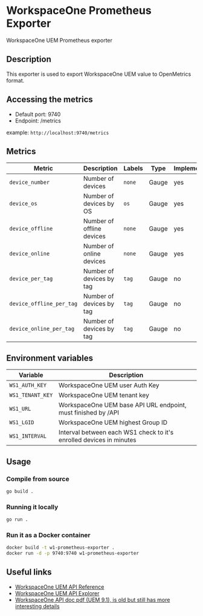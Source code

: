 # WorkspaceOne Prometheus Exporter

WorkspaceOne UEM Prometheus exporter

## Description

This exporter is used to export WorkspaceOne UEM value to OpenMetrics format.

## Accessing the metrics

- Default port: 9740
- Endpoint: /metrics

example: `http://localhost:9740/metrics`

## Metrics

| Metric | Description | Labels | Type | Implemented |
| ------ | ----------- | ------ | ---- | ----------- |
| `device_number` | Number of devices | `none` | Gauge | yes |
| `device_os` | Number of devices by OS | `os` | Gauge | yes |
| `device_offline` | Number of offline devices | `none` | Gauge | yes |
| `device_online` | Number of online devices | `none` | Gauge | yes |
| `device_per_tag`| Number of devices by tag | `tag` | Gauge | no |
| `device_offline_per_tag`| Number of devices by tag | `tag` | Gauge | no |
| `device_online_per_tag`| Number of devices by tag | `tag` | Gauge | no |

## Environment variables

| Variable | Description |
| -------- | ----------- |
| `WS1_AUTH_KEY` | WorkspaceOne UEM user Auth Key |
| `WS1_TENANT_KEY` | WorkspaceOne UEM tenant key |
| `WS1_URL` | WorkspaceOne UEM base API URL endpoint, must finished by /API |
| `WS1_LGID` | WorkspaceOne UEM highest Group ID |
| `WS1_INTERVAL` | Interval between each WS1 check to it's enrolled devices in minutes |

## Usage

### Compile from source

```bash
go build .
```

### Running it locally

```bash
go run .
```

### Run it as a Docker container

```bash
docker build -t w1-prometheus-exporter .
docker run -d -p 9740:9740 w1-prometheus-exporter
```

## Useful links

- [WorkspaceOne UEM API Reference](https://docs.vmware.com/en/VMware-Workspace-ONE-UEM/services/UEM_ConsoleBasics/GUID-BF20C949-5065-4DCF-889D-1E0151016B5A.html)
- [WorkspaceOne UEM API Explorer](https://as1506.awmdm.com/api/help/)
- [WorkspaceOne API doc pdf (UEM 9.1), is old but still has more interesting details](./doc/VMware%20AirWatch%20REST%20API%20v9_1.pdf)
